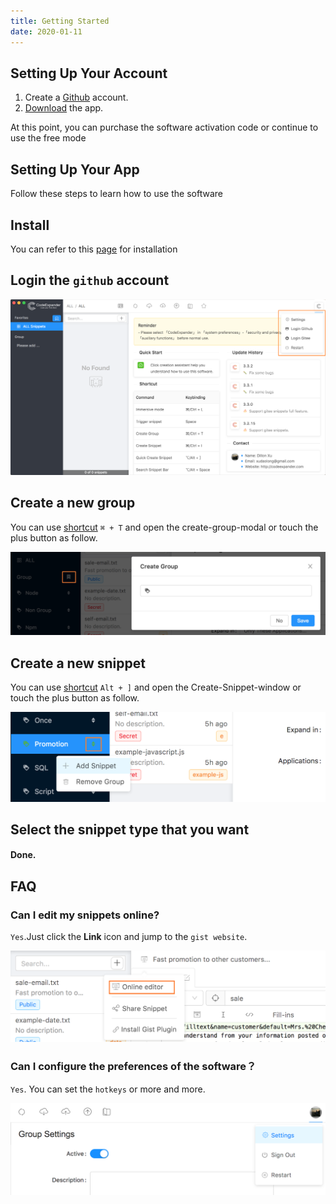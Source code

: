 ```yaml
---
title: Getting Started
date: 2020-01-11
---
```


## Setting Up Your Account

1. Create a [Github](https://github.com/join?source=experiment-header-dropdowns-home) account.
2. [Download](https://github.com/oncework/codeexpander/releases) the app.

At this point, you can purchase the software activation code or continue to use the free mode

## Setting Up Your App

Follow these steps to learn how to use the software

## Install

You can refer to this [page](/en/views/introduce/installation.html) for installation

## Login the `github` account

![](../../../../assets/usage-login.png)

## Create a new group

You can use [shortcut](/en/views/reference/shortcut) `⌘ + T` and open the create-group-modal or touch the plus button as follow.

![](../../../../assets/usage-group.png)

## Create a new snippet

You can use [shortcut](/en/views/reference/shortcut) `Alt + ]` and open the Create-Snippet-window or touch the plus button as follow.

![](../../../../assets/usage-snippet.png)

## Select the snippet type that you want

#### Done.

## FAQ

### Can I edit my snippets online?

`Yes`.Just click the **Link** icon and jump to the `gist website`.

![](../../../../assets/usage-edit-online.png)

### Can I configure the preferences of the software？

`Yes`. You can set the `hotkeys` or more and more.

![](../../../../assets/usage-settings.png)
